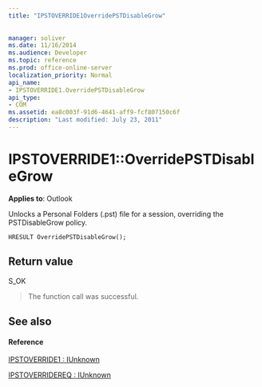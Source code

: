 ```yaml
---
title: "IPSTOVERRIDE1OverridePSTDisableGrow"
 
 
manager: soliver
ms.date: 11/16/2014
ms.audience: Developer
ms.topic: reference
ms.prod: office-online-server
localization_priority: Normal
api_name:
- IPSTOVERRIDE1.OverridePSTDisableGrow
api_type:
- COM
ms.assetid: ea8c003f-91d6-4641-aff9-fcf807150c6f
description: "Last modified: July 23, 2011"
---
```


# IPSTOVERRIDE1::OverridePSTDisableGrow

  
  
**Applies to**: Outlook 
  
Unlocks a Personal Folders (.pst) file for a session, overriding the PSTDisableGrow policy.
  
```
HRESULT OverridePSTDisableGrow();
```

## Return value

S_OK
  
> The function call was successful.
    
## See also

#### Reference

[IPSTOVERRIDE1 : IUnknown](ipstoverride1iunknown.md)
  
[IPSTOVERRIDEREQ : IUnknown](ipstoverridereqiunknown.md)

